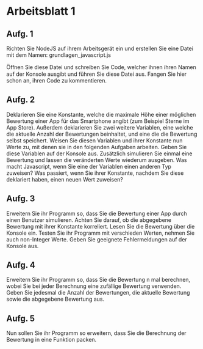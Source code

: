 # Arbeitsblatt 1

## Aufg. 1
Richten Sie NodeJS auf ihrem Arbeitsgerät ein und erstellen Sie eine Datei mit dem Namen: grundlagen_javascript.js

Öﬀnen Sie diese Datei und schreiben Sie Code, welcher ihnen ihren Namen auf der Konsole ausgibt und führen Sie diese Datei aus. Fangen Sie hier schon an, ihren Code zu kommentieren.

## Aufg. 2
Deklarieren Sie eine Konstante, welche die maximale Höhe einer möglichen Bewertung einer App für das Smartphone angibt (zum Beispiel Sterne im App Store). Außerdem deklarieren Sie zwei weitere Variablen, eine welche die aktuelle Anzahl der Bewertungen beinhaltet, und eine die die Bewertung selbst speichert. Weisen Sie diesen Variablen und ihrer Konstante nun Werte zu, mit denen sie in den folgenden Aufgaben arbeiten. Geben Sie diese Variablen auf der Konsole aus. Zusätzlich simulieren Sie einmal eine Bewertung und lassen die veränderten Werte wiederum ausgeben. Was macht Javascript, wenn Sie eine der Variablen einen anderen Typ zuweisen? Was passiert, wenn Sie ihrer Konstante, nachdem Sie diese deklariert haben, einen neuen Wert zuweisen?

## Aufg. 3
Erweitern Sie ihr Programm so, dass Sie die Bewertung einer App durch einen Benutzer simulieren. Achten Sie darauf, ob die abgegebene Bewertung mit ihrer Konstante korreliert. Lesen Sie die Bewertung über die Konsole ein. Testen Sie ihr Programm mit verschieden Werten, nehmen Sie auch non-Integer Werte. Geben Sie geeignete Fehlermeldungen auf der Konsole aus.

## Aufg. 4
Erweitern Sie ihr Programm so, dass Sie die Bewertung n mal berechnen, wobei Sie bei jeder Berechnung eine zufällige Bewertung verwenden. Geben Sie jedesmal die Anzahl der Bewertungen, die aktuelle Bewertung sowie die abgegebene Bewertung aus.

## Aufg. 5
Nun sollen Sie ihr Programm so erweitern, dass Sie die Berechnung der Bewertung in eine Funktion packen.
